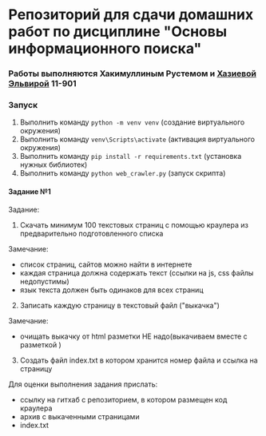 # Репозиторий для сдачи домашних работ по дисциплине "Основы информационного поиска"

### Работы выполняются Хакимуллиным Рустемом и [Хазиевой Эльвирой](https://github.com/ElviraKhazieva) 11-901

### Запуск
1. Выполнить команду `python -m venv venv` (создание виртуального окружения)
2. Выполнить команду `venv\Scripts\activate` (активация виртуального окружения)
3. Выполнить команду `pip install -r requirements.txt` (установка нужных библиотек)
4. Выполнить команду `python web_crawler.py` (запуск скрипта)

#### Задание №1

Задание:

1. Скачать минимум 100 текстовых страниц с помощью краулера из предварительно подготовленного списка

Замечание:

- список страниц, сайтов можно найти в интернете
- каждая страница должна содержать текст (ссылки на js, css файлы недопустимы)
- язык текста должен быть одинаков для всех страниц

2. Записать каждую страницу в текстовый файл ("выкачка")

Замечание:

- очищать выкачку от html разметки НЕ надо(выкачиваем вместе с разметкой )

3. Создать файл index.txt в котором хранится номер файла и ссылка на страницу

Для оценки выполнения задания прислать:

- ссылку на гитхаб с репозиторием, в котором размещен код краулера
- архив с выкаченными страницами
- index.txt
